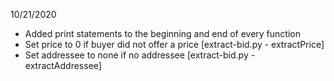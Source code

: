 10/21/2020
* Added print statements to the beginning and end of every function
* Set price to 0 if buyer did not offer a price [extract-bid.py - extractPrice]
* Set addressee to none if no addressee [extract-bid.py - extractAddressee]